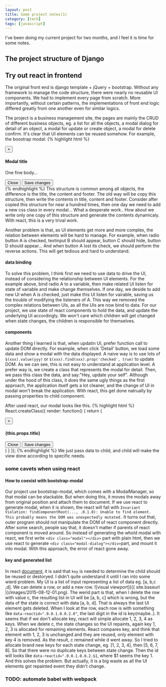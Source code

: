```yaml
---
layout: post
title: Some project notes(1)
category: [tech]
tags: [javascript]
---
```

I've been doing my current project for two months, and I feel it is time for some notes.

## The project structure of Django

## Try out react in frontend
The original front end is django template + jQuery + bootstrap. Without any framework to manage the code structure, there were nearly no reusable UI components. We had to implement every page from scratch. More importantly, without certain patterns, the implementations of front end logic differed greatly from one another even for similar logics.

The project is a business management site, the pages are mainly the CRUD of different business objects, eg. a list for all the objects, a modal dialog for detail of an object, a modal for update or create object, a modal for delete confirm. It's clear that UI elements can be reused somehow. For example, the boostrap modal:
{% highlight html %}
<div class="modal fade">
  <div class="modal-dialog">
    <div class="modal-content">
      <div class="modal-header">
        <button type="button" class="close" data-dismiss="modal" aria-label="Close"><span aria-hidden="true">&times;</span></button>
        <h4 class="modal-title">Modal title</h4>
      </div>
      <div class="modal-body">
        <p>One fine body&hellip;</p>
      </div>
      <div class="modal-footer">
        <button type="button" class="btn btn-default" data-dismiss="modal">Close</button>
        <button type="button" class="btn btn-primary">Save changes</button>
      </div>
    </div><!-- /.modal-content -->
  </div><!-- /.modal-dialog -->
</div><!-- /.modal -->
{% endhighlight %}
This structure is common among all objects, the difference is the title, the content and footer. The old way will be copy this structure, then write the contents in title, content and footer. Consider after copied this structure for near a hundred times, then one day we need to add a new css class in every modal... What a desperate work.. How about we write only one copy of this structure and generate the contents dynamicaly. With react, this is a very trival work.

Another problem is that, as UI elements get more and more complex, the relation between elements will be hard to manage. For example, when radio button A is checked, textinput B should appear, button C should hide, button D should appear... And when button A lost its check, we should perform the reverse actions. This will get tedious and hard to understand.

#### data binding
To solve this problem, I think first we need to use data to drive the UI, instead of considering the relationship between UI elements. For the example above, bind radio A to a variable, then make related UI listen for state of variable and make change themselves. If one day, we deside to add new UI when A is checked, just make this UI listen for vairable, saving us the trouble of modifying the listeners of A. This way we removed the complex relations between UIs, as all the UIs are now bind to data. For our project, we use state of react components to hold the data, and update the underlying UI accordingly. We won't care which children will get changed when state changes, the children is responsible for themselves.

#### components
Another thing I learned is that, when updatin UI, prefer function call to update DOM directly. For example, when click 'Detail' button, we load some data and show a modal with the data displayed. A naive way is to use lots of ```$(xxx).value(yyy)``` or ```$(xxx).find(xxx).prop('checked', true)``` to update DOM. As we can see, this is not easy to understand at application level. A prefer way is, we create a class that represents the modal for detail. Then, we pass this class the data, and say:"Hey, update your self". Although under the hood of this class, it does the same ugly things as the first approach, the application itself gets a lot cleaner, and the change of UI in modal won't break the application. With react, this get done natrually by passing properties to child component.

After used react, our modal looks like this.
{% highlight html %}
React.createClass({
  render: function() {
    return (
      <div class="modal fade">
	<div class="modal-dialog">
	  <div class="modal-content">
	    <div class="modal-header">
              <button type="button" class="close" data-dismiss="modal" aria-label="Close"><span aria-hidden="true">&times;</span></button>
              <h4 class="modal-title">{this.props.title}</h4>
	    </div>
	    <div class="modal-body">
	      <ChildContent data={this.state.data} />
	    </div>
	    <div class="modal-footer">
              <button type="button" class="btn btn-default" data-dismiss="modal">Close</button>
              <button type="button" class="btn btn-primary" onClick={this.handleSubmit}>Save changes</button>
	    </div>
	  </div><!-- /.modal-content -->
	</div><!-- /.modal-dialog -->
      </div><!-- /.modal -->
    )
  }
});
{% endhighlight %}
We just pass data to child, and child will make the view done according to specific needs.

### some cavets when using react

#### How to coexist with bootstrap-modal
Our project use bootstrap-modal, which comes with a ModalManager, so that modal can be stackable. But when doing this, it moves the modals away from original position and attach them to document. If we use react to generate modal, when it is shown, the react will fail with `Invariant Violation: findComponentRoot(..., .0.1.0): Unable to find element. This probably means the DOM was unexpectedly mutated.` It turns out that, outer program should not manipulate the DOM of react component directly. After some search, people say that, it doesn't matter if parents of react component is moved around. So instead of generating the whold modal with react, we first write ```<div class="modal"></div>``` part with plain html, then we use react to generate ```<div class="modal-dialog"></div>```part, and mount it into modal. With this approach, the error of react gone away.

#### key and generated list
In react [document](https://facebook.github.io/react/docs/multiple-components.html#dynamic-children), it is said that `key` is needed to determine the child should be reused or destoryed. I didn't quite understand it until I ran into some wierd problem. My UI is a list of input representing a list of data eg. [a, b,c ,d]. We can delete a row, or add a new row.
![visual viewport]({{ site.baseurl }}/images/2015-08-12-01.png).
The werid part is that, when I delete the row with value c, the resulting list in UI will be [a, b, c] which is wrong, but the data of the state is correct with data [a, b, d]. That is always the last UI element gets deleted. When I look at the row, each row is with something like `data-reactid=".0.0.1.0.0.2.0"`,  the last digit in the id is key(maybe..). It seems that if we don't allocate key, react will simple allocate 1, 2, 3, 4  as keys. When we delete c, the state changes so the UI repaints, again key 1, 2, 3 is allocated for remaining elements. React compares key, and think that element with 1, 2, 3 is unchanged and they are reused, only element with key 4 is removed. As the result, c remained while d went away. So I tried to allocate brand new keys for each state change, eg. [1, 2, 3, 4], then [5, 6, 7, 8]. So that there were no duplicate keys between state change. Then the id will looks like `data-reactid=".0.0.1.0.0.2.$1`, where $1 seems the key 1. And this solves the problem. But actually, it is a big waste as all the UI elements got repainted event they didn't change.

### TODO: automate babel with webpack
